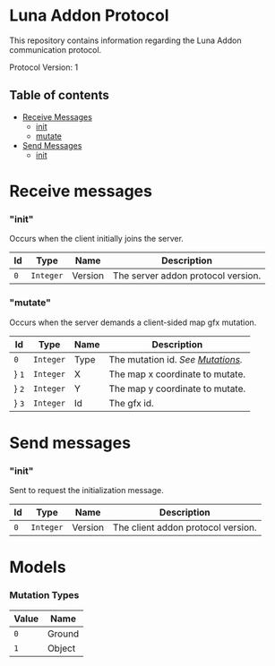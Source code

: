 # Luna Addon Protocol
This repository contains information regarding the Luna Addon communication protocol.

Protocol Version: 1

## Table of contents
- [Receive Messages](#receive-messages)
  - [init](#rm-init)
  - [mutate]($rm-mutate)
- [Send Messages](#send-messages)
  - [init](#sm-init)
  
# <a id="receive-messages">Receive messages</a>
### <a id="rm-init">"init"</a>
Occurs when the client initially joins the server.

| Id   | Type        | Name               | Description
| ---  | ---         | ----               | -----------
| `0`  | `Integer`   | Version            | The server addon protocol version.

### <a id="rm-mutate">"mutate"</a>
Occurs when the server demands a client-sided map gfx mutation.

| Id   | Type        | Name               | Description
| ---  | ---         | ----               | -----------
| `0`  | `Integer`   | Type               | The mutation id.  *See [Mutations](#model-mutations).*
} `1`  | `Integer`   | X                  | The map x coordinate to mutate.
} `2`  | `Integer`   | Y                  | The map y coordinate to mutate.
} `3`  | `Integer`   | Id                  | The gfx id.

# <a id="send-messages">Send messages</a>

### <a id="sm-init">"init"</a>
Sent to request the initialization message.

| Id   | Type        | Name               | Description
| ---  | ---         | ----               | -----------
| `0`  | `Integer`   | Version            | The client addon protocol version.

# <a id="models">Models</a>

### <a id="model-mutations">Mutation Types</a>

| Value | Name
| ----- | ----
| `0`   | Ground
| `1`   | Object
